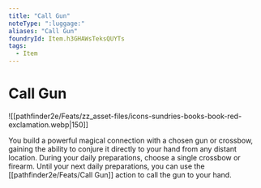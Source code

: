 ```yaml
---
title: "Call Gun"
noteType: ":luggage:"
aliases: "Call Gun"
foundryId: Item.h3GHAWsTeksQUYTs
tags:
  - Item
---
```


# Call Gun
![[pathfinder2e/Feats/zz_asset-files/icons-sundries-books-book-red-exclamation.webp|150]]

You build a powerful magical connection with a chosen gun or crossbow, gaining the ability to conjure it directly to your hand from any distant location. During your daily preparations, choose a single crossbow or firearm. Until your next daily preparations, you can use the [[pathfinder2e/Feats/Call Gun]] action to call the gun to your hand.

